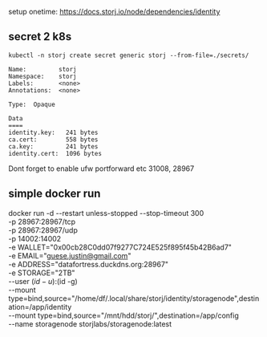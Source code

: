setup onetime:
https://docs.storj.io/node/dependencies/identity

## secret 2 k8s

`kubectl -n storj create secret generic storj --from-file=./secrets/`

```
Name:         storj
Namespace:    storj
Labels:       <none>
Annotations:  <none>

Type:  Opaque

Data
====
identity.key:   241 bytes
ca.cert:        558 bytes
ca.key:         241 bytes
identity.cert:  1096 bytes
```


Dont forget to enable ufw portforward etc 31008, 28967

## simple docker run

docker run -d --restart unless-stopped --stop-timeout 300 \
    -p 28967:28967/tcp \
    -p 28967:28967/udp \
    -p 14002:14002 \
    -e WALLET="0x00cb28C0dd07f9277C724E525f895f45b42B6ad7" \
    -e EMAIL="guese.justin@gmail.com" \
    -e ADDRESS="datafortress.duckdns.org:28967" \
    -e STORAGE="2TB" \
    --user $(id -u):$(id -g) \
    --mount type=bind,source="/home/df/.local/share/storj/identity/storagenode",destination=/app/identity \
    --mount type=bind,source="/mnt/hdd/storj/",destination=/app/config \
    --name storagenode storjlabs/storagenode:latest